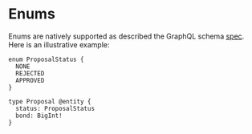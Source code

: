 # Enums

Enums are natively supported as described the GraphQL schema [spec](https://spec.graphql.org/June2018/#sec-Enums). Here is an illustrative example:

```text
enum ProposalStatus {
  NONE
  REJECTED
  APPROVED
}

type Proposal @entity {
  status: ProposalStatus
  bond: BigInt!
}
```

